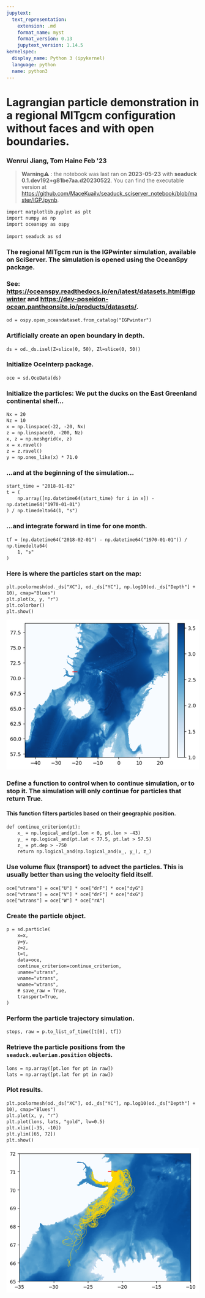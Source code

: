 ```yaml
---
jupytext:
  text_representation:
    extension: .md
    format_name: myst
    format_version: 0.13
    jupytext_version: 1.14.5
kernelspec:
  display_name: Python 3 (ipykernel)
  language: python
  name: python3
---
```


# Lagrangian particle demonstration in a regional MITgcm configuration without faces and with open boundaries.

### Wenrui Jiang, Tom Haine Feb '23
> **Warning**⚠️ : the notebook was last ran on **2023-05-23** with **seaduck 0.1.dev192+g81be7aa.d20230522**. You can find the executable version at https://github.com/MaceKuailv/seaduck_sciserver_notebook/blob/master/IGP.ipynb. 
```{code-cell} ipython3
import matplotlib.pyplot as plt
import numpy as np
import oceanspy as ospy

import seaduck as sd
```

### The regional MITgcm run is the IGPwinter simulation, available on SciServer. The simulation is opened using the OceanSpy package.

### See: https://oceanspy.readthedocs.io/en/latest/datasets.html#igpwinter and https://dev-poseidon-ocean.pantheonsite.io/products/datasets/.

```{code-cell} ipython3
od = ospy.open_oceandataset.from_catalog("IGPwinter")
```

### Artificially create an open boundary in depth.

```{code-cell} ipython3
ds = od._ds.isel(Z=slice(0, 50), Zl=slice(0, 50))
```

### Initialize OceInterp package.

```{code-cell} ipython3
oce = sd.OceData(ds)
```

### Initialize the particles: We put the ducks on the East Greenland continental shelf...

```{code-cell} ipython3
Nx = 20
Nz = 10
x = np.linspace(-22, -20, Nx)
z = np.linspace(0, -200, Nz)
x, z = np.meshgrid(x, z)
x = x.ravel()
z = z.ravel()
y = np.ones_like(x) * 71.0
```

### ...and at the beginning of the simulation...

```{code-cell} ipython3
start_time = "2018-01-02"
t = (
    np.array([np.datetime64(start_time) for i in x]) - np.datetime64("1970-01-01")
) / np.timedelta64(1, "s")
```

### ...and integrate forward in time for one month.

```{code-cell} ipython3
tf = (np.datetime64("2018-02-01") - np.datetime64("1970-01-01")) / np.timedelta64(
    1, "s"
)
```

### Here is where the particles start on the map:

```{code-cell} ipython3
plt.pcolormesh(od._ds["XC"], od._ds["YC"], np.log10(od._ds["Depth"] + 10), cmap="Blues")
plt.plot(x, y, "r")
plt.colorbar()
plt.show()
```
![png](https://github.com/MaceKuailv/seaduck_sciserver_notebook/blob/master/IGP_files/IGP_15_1.png?raw=true)

### Define a function to control when to continue simulation, or to stop it. The simulation will only continue for particles that return True.

#### This function filters particles based on their geographic position.

```{code-cell} ipython3
def continue_criterion(pt):
    x_ = np.logical_and(pt.lon < 0, pt.lon > -43)
    y_ = np.logical_and(pt.lat < 77.5, pt.lat > 57.5)
    z_ = pt.dep > -750
    return np.logical_and(np.logical_and(x_, y_), z_)
```

### Use volume flux (transport) to advect the particles. This is usually better than using the velocity field itself.

```{code-cell} ipython3
oce["utrans"] = oce["U"] * oce["drF"] * oce["dyG"]
oce["vtrans"] = oce["V"] * oce["drF"] * oce["dxG"]
oce["wtrans"] = oce["W"] * oce["rA"]
```

### Create the particle object.

```{code-cell} ipython3
p = sd.particle(
    x=x,
    y=y,
    z=z,
    t=t,
    data=oce,
    continue_criterion=continue_criterion,
    uname="utrans",
    vname="vtrans",
    wname="wtrans",
    # save_raw = True,
    transport=True,
)
```

### Perform the particle trajectory simulation.

```{code-cell} ipython3
stops, raw = p.to_list_of_time([t[0], tf])
```

### Retrieve the particle positions from the `seaduck.eulerian.position` objects.

```{code-cell} ipython3
lons = np.array([pt.lon for pt in raw])
lats = np.array([pt.lat for pt in raw])
```

### Plot results.

```{code-cell} ipython3
plt.pcolormesh(od._ds["XC"], od._ds["YC"], np.log10(od._ds["Depth"] + 10), cmap="Blues")
plt.plot(x, y, "r")
plt.plot(lons, lats, "gold", lw=0.5)
plt.xlim([-35, -10])
plt.ylim([65, 72])
plt.show()
```
![png](https://github.com/MaceKuailv/seaduck_sciserver_notebook/blob/master/IGP_files/IGP_27_1.png?raw=true)

```{code-cell} ipython3

```
